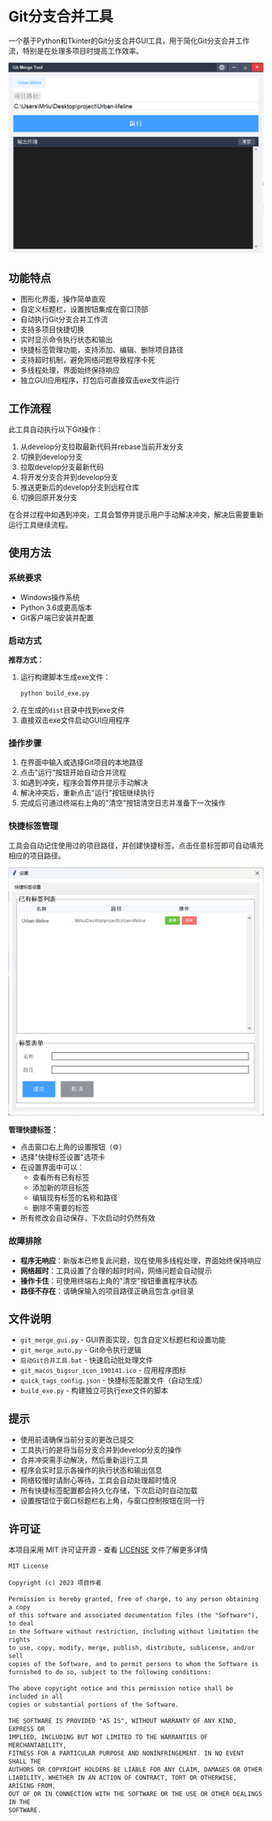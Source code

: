 # Git分支合并工具

一个基于Python和Tkinter的Git分支合并GUI工具，用于简化Git分支合并工作流，特别是在处理多项目时提高工作效率。

![Git分支合并工具界面](ui.png)

## 功能特点

- 图形化界面，操作简单直观
- 自定义标题栏，设置按钮集成在窗口顶部
- 自动执行Git分支合并工作流
- 支持多项目快捷切换
- 实时显示命令执行状态和输出
- 快捷标签管理功能，支持添加、编辑、删除项目路径
- 支持超时机制，避免网络问题导致程序卡死
- 多线程处理，界面始终保持响应
- 独立GUI应用程序，打包后可直接双击exe文件运行


## 工作流程

此工具自动执行以下Git操作：

1. 从develop分支拉取最新代码并rebase当前开发分支
2. 切换到develop分支
3. 拉取develop分支最新代码
4. 将开发分支合并到develop分支
5. 推送更新后的develop分支到远程仓库
6. 切换回原开发分支

在合并过程中如遇到冲突，工具会暂停并提示用户手动解决冲突，解决后需要重新运行工具继续流程。

## 使用方法

### 系统要求

- Windows操作系统
- Python 3.6或更高版本
- Git客户端已安装并配置

### 启动方式

**推荐方式：**
1. 运行构建脚本生成exe文件：
   ```bash
   python build_exe.py
   ```
2. 在生成的`dist`目录中找到exe文件
3. 直接双击exe文件启动GUI应用程序

### 操作步骤

1. 在界面中输入或选择Git项目的本地路径
2. 点击"运行"按钮开始自动合并流程
3. 如遇到冲突，程序会暂停并提示手动解决
4. 解决冲突后，重新点击"运行"按钮继续执行
5. 完成后可通过终端右上角的"清空"按钮清空日志并准备下一次操作

### 快捷标签管理

工具会自动记住使用过的项目路径，并创建快捷标签。点击任意标签即可自动填充相应的项目路径。

![管理快捷标签](tag_setting.png)

**管理快捷标签：**
- 点击窗口右上角的设置按钮（⚙️）
- 选择"快捷标签设置"选项卡
- 在设置界面中可以：
  - 查看所有已有标签
  - 添加新的项目标签
  - 编辑现有标签的名称和路径
  - 删除不需要的标签
- 所有修改会自动保存，下次启动时仍然有效

### 故障排除

- **程序无响应**：新版本已修复此问题，现在使用多线程处理，界面始终保持响应
- **网络超时**：工具设置了合理的超时时间，网络问题会自动提示
- **操作卡住**：可使用终端右上角的"清空"按钮重置程序状态
- **路径不存在**：请确保输入的项目路径正确且包含.git目录

## 文件说明

- `git_merge_gui.py` - GUI界面实现，包含自定义标题栏和设置功能
- `git_merge_auto.py` - Git命令执行逻辑
- `启动Git合并工具.bat` - 快速启动批处理文件
- `git_macos_bigsur_icon_190141.ico` - 应用程序图标
- `quick_tags_config.json` - 快捷标签配置文件（自动生成）
- `build_exe.py` - 构建独立可执行exe文件的脚本

## 提示

- 使用前请确保当前分支的更改已提交
- 工具执行的是将当前分支合并到develop分支的操作
- 合并冲突需手动解决，然后重新运行工具
- 程序会实时显示各操作的执行状态和输出信息
- 网络较慢时请耐心等待，工具会自动处理超时情况
- 所有快捷标签配置都会持久化存储，下次启动时自动加载
- 设置按钮位于窗口标题栏右上角，与窗口控制按钮在同一行

## 许可证

本项目采用 MIT 许可证开源 - 查看 [LICENSE](LICENSE) 文件了解更多详情

```
MIT License

Copyright (c) 2023 项目作者

Permission is hereby granted, free of charge, to any person obtaining a copy
of this software and associated documentation files (the "Software"), to deal
in the Software without restriction, including without limitation the rights
to use, copy, modify, merge, publish, distribute, sublicense, and/or sell
copies of the Software, and to permit persons to whom the Software is
furnished to do so, subject to the following conditions:

The above copyright notice and this permission notice shall be included in all
copies or substantial portions of the Software.

THE SOFTWARE IS PROVIDED "AS IS", WITHOUT WARRANTY OF ANY KIND, EXPRESS OR
IMPLIED, INCLUDING BUT NOT LIMITED TO THE WARRANTIES OF MERCHANTABILITY,
FITNESS FOR A PARTICULAR PURPOSE AND NONINFRINGEMENT. IN NO EVENT SHALL THE
AUTHORS OR COPYRIGHT HOLDERS BE LIABLE FOR ANY CLAIM, DAMAGES OR OTHER
LIABILITY, WHETHER IN AN ACTION OF CONTRACT, TORT OR OTHERWISE, ARISING FROM,
OUT OF OR IN CONNECTION WITH THE SOFTWARE OR THE USE OR OTHER DEALINGS IN THE
SOFTWARE.
```